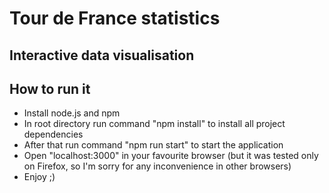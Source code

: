# Tour de France statistics
## Interactive data visualisation

## How to run it
* Install node.js and npm
* In root directory run command "npm install" to install all project dependencies
* After that run command "npm run start" to start the application
* Open "localhost:3000" in your favourite browser (but it was tested only on Firefox, so I'm sorry for any inconvenience in other browsers)
* Enjoy ;)